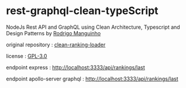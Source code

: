 # rest-graphql-clean-typeScript

NodeJs Rest API and GraphQL using Clean Architecture, Typescript and Design Patterns by [Rodrigo Manguinho](https://github.com/rmanguinho)

original repository : [clean-ranking-loader](https://github.com/rmanguinho/clean-ranking-loader)

license : [GPL-3.0](LICENSE)

endpoint express : [http://localhost:3333/api/rankings/last](http://localhost:3333/api/rankings/last)

endpoint apollo-server graphql : [http://localhost:3333/api/rankings/last](http://localhost:3333/graphql)
